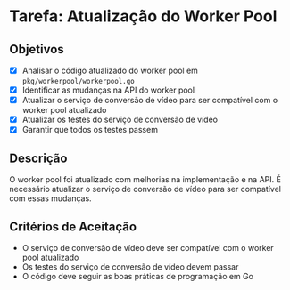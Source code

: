 # Tarefa: Atualização do Worker Pool

## Objetivos

- [x] Analisar o código atualizado do worker pool em `pkg/workerpool/workerpool.go`
- [x] Identificar as mudanças na API do worker pool
- [x] Atualizar o serviço de conversão de vídeo para ser compatível com o worker pool atualizado
- [x] Atualizar os testes do serviço de conversão de vídeo
- [x] Garantir que todos os testes passem

## Descrição

O worker pool foi atualizado com melhorias na implementação e na API. É necessário atualizar o serviço de conversão de vídeo para ser compatível com essas mudanças.

## Critérios de Aceitação

- O serviço de conversão de vídeo deve ser compatível com o worker pool atualizado
- Os testes do serviço de conversão de vídeo devem passar
- O código deve seguir as boas práticas de programação em Go 